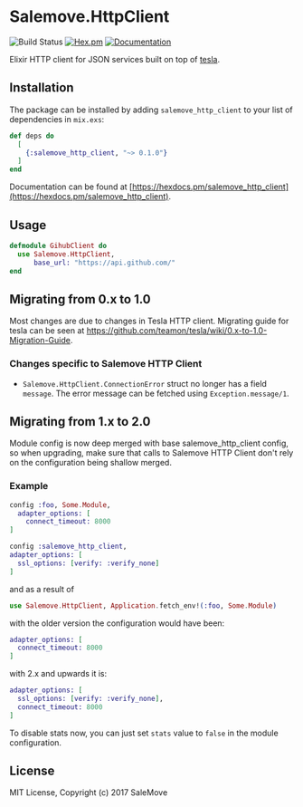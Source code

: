 # Salemove.HttpClient

![Build Status](https://github.com/salemove/elixir-http_client/actions/workflows/ci.yml/badge.svg)
[![Hex.pm](https://img.shields.io/hexpm/v/salemove_http_client.svg)](https://hex.pm/packages/salemove_http_client)
[![Documentation](https://img.shields.io/badge/Documentation-online-green.svg)](http://hexdocs.pm/salemove_http_client)

Elixir HTTP client for JSON services built on top of [tesla](https://github.com/teamon/tesla).

## Installation

The package can be installed by adding `salemove_http_client` to your list of dependencies in `mix.exs`:

```elixir
def deps do
  [
    {:salemove_http_client, "~> 0.1.0"}
  ]
end
```

Documentation can be found at [https://hexdocs.pm/salemove_http_client](https://hexdocs.pm/salemove_http_client).

## Usage

```elixir
defmodule GihubClient do
  use Salemove.HttpClient,
      base_url: "https://api.github.com/"
end
```

## Migrating from 0.x to 1.0

Most changes are due to changes in Tesla HTTP client. Migrating guide for tesla can be seen at https://github.com/teamon/tesla/wiki/0.x-to-1.0-Migration-Guide.

### Changes specific to Salemove HTTP Client
* `Salemove.HttpClient.ConnectionError` struct no longer has a field `message`. The error message can be fetched using `Exception.message/1`.

## Migrating from 1.x to 2.0

Module config is now deep merged with base salemove_http_client config, so when upgrading, make sure that calls to Salemove HTTP Client don't rely on the configuration being shallow merged.

### Example

```elixir
config :foo, Some.Module,
  adapter_options: [
    connect_timeout: 8000
]

config :salemove_http_client,
adapter_options: [
  ssl_options: [verify: :verify_none]
]
```

and as a result of

```elixir
use Salemove.HttpClient, Application.fetch_env!(:foo, Some.Module)
```

with the older version the configuration would have been:

```elixir
adapter_options: [
  connect_timeout: 8000
]
```

with 2.x and upwards it is:

```elixir
adapter_options: [
  ssl_options: [verify: :verify_none],
  connect_timeout: 8000
]
```

To disable stats now, you can just set `stats` value to `false` in the module configuration.


## License

MIT License, Copyright (c) 2017 SaleMove
